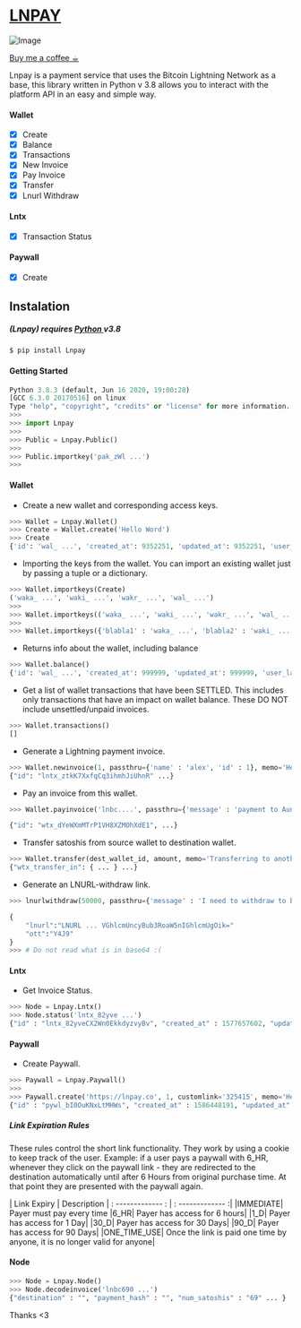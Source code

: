 # [LNPAY](https://lnpay.co)

![Image](https://i.imgur.com/tsUtsvx.png)

[Buy me a coffee ☕︎](https://paywall.link/to/donate)

Lnpay is a payment service that uses the Bitcoin Lightning Network as a base, this library written in Python v 3.8 allows you to interact with the platform API in an easy and simple way.

#### Wallet
- [x] Create
- [x] Balance
- [x] Transactions
- [x] New Invoice
- [x] Pay Invoice
- [x] Transfer
- [x] Lnurl Withdraw

#### Lntx

- [x] Transaction Status

#### Paywall
- [x] Create

## Instalation
##### (Lnpay)  requires [ Python ](https://www.python.org) v3.8

```sh
$ pip install Lnpay
```

#### Getting Started

```python
Python 3.8.3 (default, Jun 16 2020, 19:00:28)
[GCC 6.3.0 20170516] on linux
Type "help", "copyright", "credits" or "license" for more information.
>>>
>>> import Lnpay
>>> 
>>> Public = Lnpay.Public()
>>> 
>>> Public.importkey('pak_zWl ...')
>>> 
```

#### Wallet

- Create a new wallet and corresponding access keys.

```python
>>> Wallet = Lnpay.Wallet()
>>> Create = Wallet.create('Hello Word')
>>> Create
{'id': 'wal_ ...', 'created_at': 9352251, 'updated_at': 9352251, 'user_label': 'Hello Word!', 'balance': 0, 'statusType': {'type': 'wallet', 'name': 'active', 'display_name': 'Active'}, 'access_keys': {'Wallet Admin': ['waka_ ...'], 'Wallet Invoice': ['waki_ ...'], 'Wallet Read': ['wakr_ ...']}}
```

- Importing the keys from the wallet. You can import an existing wallet just by passing a tuple or a dictionary.

```python
>>> Wallet.importkeys(Create)
('waka_ ...', 'waki_ ...', 'wakr_ ...', 'wal_ ...')
>>>
>>> Wallet.importkeys(('waka_ ...', 'waki_ ...', 'wakr_ ...', 'wal_ ...'))
>>>
>>> Wallet.importkeys({'blabla1' : 'waka_ ...', 'blabla2' : 'waki_ ...', 'blabla3' : 'wakr_ ...', 'blabla4' , 'wal_ ...'})
```

- Returns info about the wallet, including balance

```python
>>> Wallet.balance()
{'id': 'wal_ ...', 'created_at': 999999, 'updated_at': 999999, 'user_label': 'Hello Word!', 'balance': 1, 'statusType': {'type': 'wallet', 'name': 'active', 'display_name': 'Active'}}
```
- Get a list of wallet transactions that have been SETTLED. This includes only transactions that have an impact on wallet balance. These DO NOT include unsettled/unpaid invoices.

```python
>>> Wallet.transactions()
[]
```

- Generate a Lightning payment invoice.

```python
>>> Wallet.newinvoice(1, passthru={'name' : 'alex', 'id' : 1}, memo='Hello Word!', expiry=86400)
{"id": "lntx_ztkK7XxfqCq3ihmhJiUhnR" ...}
```

- Pay an invoice from this wallet.

```python
>>> Wallet.payinvoice('lnbc....', passthru={'message' : 'payment to Aunt Maria.'})

{"id": "wtx_dYeWXmMTrP1VH8XZMOhXdE1", ...}

```

- Transfer satoshis from source wallet to destination wallet.

```python
>>> Wallet.transfer(dest_wallet_id, amount, memo='Transferring to another account.', passthru={'in' : 'Me', 'to' : 'Maria.'}):
{"wtx_transfer_in": { ... } ...}
```

- Generate an LNURL-withdraw link. 

```python
>>> lnurlwithdraw(50000, passthru={'message' : 'I need to withdraw to buy vegetables.'}, memo='Withdrawing my dear money.'):

{
    "lnurl":"LNURL ... VGhlcmUncyBub3RoaW5nIGhlcmUgOik="
    "ott":"Y4J9"
}
>>> # Do not read what is in base64 :(
```

#### Lntx

- Get Invoice Status.

```python
>>> Node = Lnpay.Lntx()
>>> Node.status('lntx_82yve ...')
{"id" : "lntx_82yveCX2Wn0EkkdyzvyBv", "created_at" : 1577657602, "updated_at" : 1577657602 ...}

```

#### Paywall

- Create Paywall.

```python
>>> Paywall = Lnpay.Paywall()
>>>
>>> Paywall.create('https://lnpay.co', 1, customlink='325415', memo='Hello Word!', linkexpiry='ONE_TIME_USE')
{"id" : "pywl_bI0OuKNxLtMHWs", "created_at" : 1586448191, "updated_at" : 1586448191 ... }
```

##### Link Expiration Rules

These rules control the short link functionality. They work by using a cookie to keep track of the user. 
Example: if a user pays a paywall with 6_HR, whenever they click on the paywall link - they are redirected to the destination automatically until after 6 Hours from original purchase time. At that point they are presented with the paywall again.

| Link Expiry | Description
| : ------------- : | : ------------- :|
|IMMEDIATE| Payer must pay every time
|6_HR| Payer has access for 6 hours|
|1_D| Payer has access for 1 Day|
|30_D| Payer has access for 30 Days|
|90_D| Payer has access for 90 Days|
|ONE_TIME_USE| Once the link is paid one time by anyone, it is no longer valid for anyone|

#### Node

```python
>>> Node = Lnpay.Node()
>>> Node.decodeinvoice('lnbc690 ...')
{"destination" : "", "payment_hash" : "", "num_satoshis" : "69" ... }
```

Thanks <3

